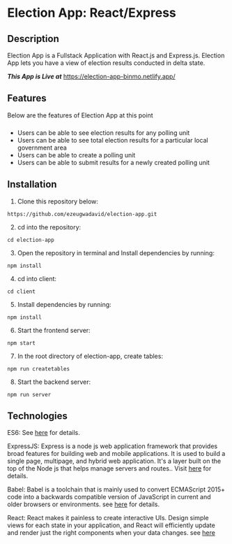 
# Election App: React/Express


## Description
Election App is a Fullstack Application with React.js and Express.js. Election App lets you have a view of election results conducted in delta state.

**_This App is Live at_** https://election-app-binmo.netlify.app/

## Features
Below are the features of Election App at this point

###
- Users can be able to see election results for any polling unit <br>
- Users can be able to see total election results for a particular local government area  <br>
- Users can be able to create a polling unit  <br>
- Users can be able to submit results for a newly created polling unit  <br>


## Installation
1. Clone this repository below:
```
https://github.com/ezeugwadavid/election-app.git
```
2. cd into the repository:
```
cd election-app
```
3. Open the repository in terminal and Install dependencies by running:
```
npm install
```

4. cd into client:
```
cd client
```

5. Install dependencies by running:
```
npm install
```

6. Start the frontend server:
```
npm start
```

7. In the root directory of election-app, create tables:
```
npm run createtables
```

8. Start the backend server:
```
npm run server
```


## Technologies

ES6: See [here](https://en.wikipedia.org/wiki/ECMAScript) for details.

ExpressJS: Express is a node js web application framework that provides broad features for building web and mobile applications. It is used to build a single page, multipage, and hybrid web application.
It's a layer built on the top of the Node js that helps manage servers and routes.. Visit [here](https://expressjs.com/) for details.


Babel: Babel is a toolchain that is mainly used to convert ECMAScript 2015+ code into a backwards compatible version of JavaScript in current and older browsers or environments.  see [here](https://babeljs.io/docs/en/) for details.

React: React makes it painless to create interactive UIs. Design simple views for each state in your application, and React will efficiently update and render just the right components when your data changes. see [here](https://reactjs.org/)
